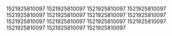 1521925810097
1521925810097
1521925810097
1521925810097
1521925810097
1521925810097
1521925810097
1521925810097
1521925810097
1521925810097
1521925810097
1521925810097
1521925810097
1521925810097
1521925810097